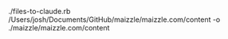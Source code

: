 ./files-to-claude.rb /Users/josh/Documents/GitHub/maizzle/maizzle.com/content -o ./maizzle/maizzle.com/content
